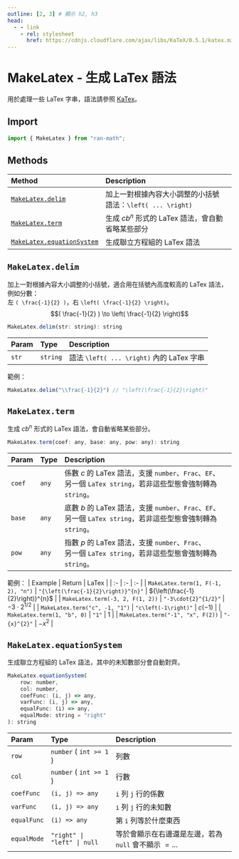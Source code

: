 ```yaml
---
outline: [2, 3] # 顯示 h2, h3
head:
  - - link
    - rel: stylesheet
      href: https://cdnjs.cloudflare.com/ajax/libs/KaTeX/0.5.1/katex.min.css # katex 語法支援
---
```


# MakeLatex - 生成 LaTex 語法
用於處理一些 LaTex 字串，語法請參照 [KaTex](https://katex.org/docs/supported.html)。

## Import
```js
import { MakeLatex } from "ran-math";
```

## Methods
| Method | Description |
| :- | :- |
| [`MakeLatex.delim`](#makelatex-delim) | 加上一對根據內容大小調整的小括號<br>語法：`\left( ... \right)` |
| [`MakeLatex.term`](#makelatex-term) | 生成 $c b^n$ 形式的 LaTex 語法，會自動省略某些部分 |
| [`MakeLatex.equationSystem`](#makelatex-equationsystem) | 生成聯立方程組的 LaTex 語法 |

## `MakeLatex.delim`
加上一對根據內容大小調整的小括號，適合用在括號內高度較高的 LaTex 語法，例如分數：<br>
左 `( \frac{-1}{2} )`，右 `\left( \frac{-1}{2} \right)`。
$$( \frac{-1}{2} ) \to \left( \frac{-1}{2} \right)$$

```js
MakeLatex.delim(str: string): string
```

| Param | Type | Description |
| :- | :- | :- |
| `str` | `string` | 語法 `\left( ... \right)` 內的 LaTex 字串 |

範例：
```js
MakeLatex.delim("\\frac{-1}{2}") // "\left(\frac{-1}{2}\right)"
```

## `MakeLatex.term`
生成 $c b^n$ 形式的 LaTex 語法，會自動省略某些部分。

```js
MakeLatex.term(coef: any, base: any, pow: any): string
```

| Param | Type | Description |
| :- | :- | :- |
| `coef` | `any` | 係數 $c$ 的 LaTex 語法，支援 `number`、`Frac`、`EF`、<br>另一個 `LaTex string`，若非這些型態會強制轉為 `string`。 |
| `base` | `any` | 底數 $b$ 的 LaTex 語法，支援 `number`、`Frac`、`EF`、<br>另一個 `LaTex string`，若非這些型態會強制轉為 `string`。 |
| `pow` | `any` | 指數 $p$ 的 LaTex 語法，支援 `number`、`Frac`、<br>另一個 `LaTex string`，若非這些型態會強制轉為 `string`。 |

範例：
| Example | Return | LaTex |
| :- | :- | :- |
| `MakeLatex.term(1, F(-1, 2), "n")` | `"{\left(\frac{-1}{2}\right)}^{n}"` | ${\left(\frac{-1}{2}\right)}^{n}$ |
| `MakeLatex.term(-3, 2, F(1, 2))` | `"-3\cdot{2}^{1/2}"` | $-3\cdot{2}^{1/2}$ |
| `MakeLatex.term("c", -1, "1")` | `"c\left(-1\right)"` | $c\left(-1\right)$ |
| `MakeLatex.term(1, "b", 0)` | `"1"` | $1$ |
| `MakeLatex.term("-1", "x", F(2))` | `"-{x}^{2}"` | $-{x}^{2}$ |

## `MakeLatex.equationSystem`
生成聯立方程組的 LaTex 語法，其中的未知數部分會自動對齊。

```js
MakeLatex.equationSystem(
	row: number,
	col: number,
	coefFunc: (i, j) => any,
	varFunc: (i, j) => any,
	equalFunc: (i) => any,
	equalMode: string = "right"
): string
```

| Param | Type | Description |
| :- | :- | :- |
| `row` | `number` ( `int >= 1` ) | 列數 |
| `col` | `number` ( `int >= 1` ) | 行數 |
| `coefFunc` | `(i, j) => any` | `i` 列 `j` 行的係數 |
| `varFunc` | `(i, j) => any` | `i` 列 `j` 行的未知數 |
| `equalFunc` | `(i) => any` | 第 `i` 列等於什麼東西 |
| `equalMode` | `"right" \| "left" \| null` | 等於會顯示在右邊還是左邊，若為 `null` 會不顯示 $= ...$ |
